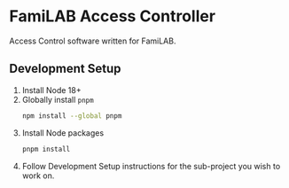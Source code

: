 FamiLAB Access Controller
=========================

Access Control software written for FamiLAB.

## Development Setup

1. Install Node 18+
2. Globally install `pnpm`
    ```bash
    npm install --global pnpm
    ```
3. Install Node packages
    ```bash
    pnpm install
    ```
4. Follow Development Setup instructions for the sub-project you wish to work on.
